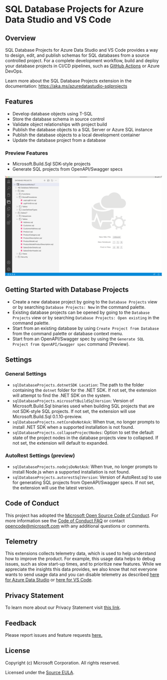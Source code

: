 # SQL Database Projects for Azure Data Studio and VS Code

## Overview

SQL Database Projects for Azure Data Studio and VS Code provides a way to design, edit, and publish schemas for SQL databases from a source controlled project.  For a complete development workflow, build and deploy your database projects in CI/CD pipelines, such as [GitHub Actions](https://github.com/azure/sql-action) or Azure DevOps.

Learn more about the SQL Database Projects extension in the documentation: https://aka.ms/azuredatastudio-sqlprojects

## Features

- Develop database objects using T-SQL
- Store the database schema in source control
- Validate object relationships with project build
- Publish the database objects to a SQL Server or Azure SQL instance
- Publish the database objects to a local development container
- Update the database project from a database

### Preview Features

- Microsoft.Build.Sql SDK-style projects
- Generate SQL projects from OpenAPI/Swagger specs


![AdventureWorks SQL project](https://raw.githubusercontent.com/microsoft/azuredatastudio/main/extensions/sql-database-projects/images/readme-sqlproj.png)


## Getting Started with Database Projects

* Create a new database project by going to the `Database Projects` view or by searching `Database Projects: New` in the command palette.
* Existing database projects can be opened by going to the `Database Projects` view or by searching `Database Projects: Open existing` in the command palette.
* Start from an existing database by using `Create Project from Database` from the command palette or database context menu.
* Start from an OpenAPI/Swagger spec by using the `Generate SQL Project from OpenAPI/Swagger spec` command (Preview).

## Settings

### General Settings
- `sqlDatabaseProjects.dotnetSDK Location`: The path to the folder containing the `dotnet` folder for the .NET SDK. If not set, the extension will attempt to find the .NET SDK on the system.
- `sqlDatabaseProjects.microsoftBuildSqlVersion`: Version of Microsoft.Build.Sql binaries used when building SQL projects that are not SDK-style SQL projects. If not set, the extension will use Microsoft.Build.Sql 0.1.10-preview.
- `sqlDatabaseProjects.netCoreDoNotAsk`: When true, no longer prompts to install .NET SDK when a supported installation is not found.
- `sqlDatabaseProjects.collapseProjectNodes`: Option to set the default state of the project nodes in the database projects view to collapsed. If not set, the extension will default to expanded.

### AutoRest Settings (preview)

- `sqlDatabaseProjects.nodejsDoNotAsk`: When true, no longer prompts to install Node.js when a supported installation is not found.
- `sqlDatabaseProjects.autorestSqlVersion`: Version of AutoRest.sql to use for generating SQL projects from OpenAPI/Swagger specs. If not set, the extension will use the latest version.

## Code of Conduct

This project has adopted the [Microsoft Open Source Code of Conduct](https://opensource.microsoft.com/codeofconduct/). For more information see the [Code of Conduct FAQ](https://opensource.microsoft.com/codeofconduct/faq/) or contact [opencode@microsoft.com](mailto:opencode@microsoft.com) with any additional questions or comments.

## Telemetry

This extensions collects telemetry data, which is used to help understand how to improve the product. For example, this usage data helps to debug issues, such as slow start-up times, and to prioritize new features. While we appreciate the insights this data provides, we also know that not everyone wants to send usage data and you can disable telemetry as described [here for Azure Data Studio](https://aka.ms/ads-disable-telemetry) or [here for VS Code](https://code.visualstudio.com/docs/getstarted/telemetry#_disable-telemetry-reporting).

## Privacy Statement

To learn more about our Privacy Statement visit [this link](https://go.microsoft.com/fwlink/?LinkID=824704).

## Feedback

Please report issues and feature requests [here.](https://github.com/microsoft/azuredatastudio/issues)

## License

Copyright (c) Microsoft Corporation. All rights reserved.

Licensed under the [Source EULA](https://raw.githubusercontent.com/Microsoft/azuredatastudio/main/LICENSE.txt).
